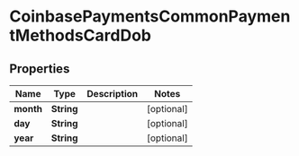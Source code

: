 
# CoinbasePaymentsCommonPaymentMethodsCardDob

## Properties
Name | Type | Description | Notes
------------ | ------------- | ------------- | -------------
**month** | **String** |  |  [optional]
**day** | **String** |  |  [optional]
**year** | **String** |  |  [optional]



